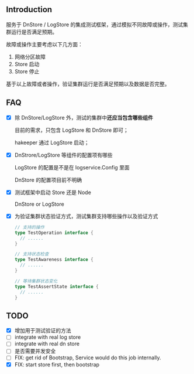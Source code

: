 ## Introduction

服务于 DnStore / LogStore 的集成测试框架，通过模拟不同故障或操作，测试集群运行是否满足预期。

故障或操作主要考虑以下几方面：

1. 网络分区故障
2. Store 启动
3. Store 停止

基于以上故障或者操作，验证集群运行是否满足预期以及数据是否完整。

## FAQ

- [x] 除 DnStore/LogStore 外，测试的集群中**还应当包含哪些组件**

  目前的需求，只包含 LogStore 和 DnStore 即可；

  hakeeper 通过 LogStore 启动；

- [x] DnStrore/LogStore 等组件的配置项有哪些

  LogStore 的配置是不是在 logservice.Config 里面

  DnStore 的配置项目前不明确

- [x] 测试框架中启动 Store 还是 Node

  DnStore or LogStore

- [x] 为验证集群状态验证方式，测试集群支持哪些操作以及验证方式

  ```go
  // 支持的操作
  type TestOperation interface {
    // ......
  }
  
  // 支持状态检查
  type TestAwareness interface {
    // ......
  }
  
  // 等待集群状态变化
  type TestAssertState interface {
    // ......
  }
  ```

## TODO

- [x] 增加用于测试验证的方法
- [ ] integrate with real log store
- [ ] integrate with real dn store
- [ ] 是否需要并发安全
- [ ] FIX: get rid of Bootstrap, Service would do this job internally.
- [x] FIX: start store first, then bootstrap
